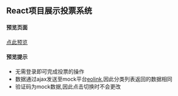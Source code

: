 ## React项目展示投票系统

#### 预览页面
[点此预览](https://user65536.github.io/vote2019/)

#### 预览提示

- 无需登录即可完成投票的操作
- 数据通过ajax发送至mock平台[eolink](https://www.eolinker.com/),因此分类列表返回的数据相同
- 验证码为mock数据,因此点击切换时不会更改

